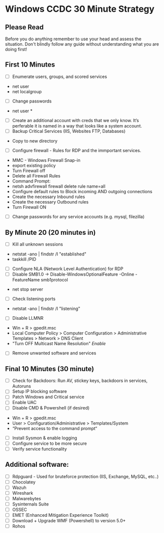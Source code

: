 # Windows CCDC 30 Minute Strategy

## Please Read 
Before you do anything remember to use your head and assess the situation. Don't blindly follow any guide without understanding what you are doing first! 

## First 10 Minutes 
- [ ] Enumerate users, groups, and scored services
- net user
- net localgroup
- [ ] Change passwords
- net user <username> *
- [ ] Create an additional account with creds that we only know. It’s perferable it is named in a way that looks like a system account.
- [ ] Backup Critical Services (IIS, Websites FTP, Databases)
- Copy to new directory
- [ ] Configure firewall - Rules for RDP and the immportant services.
- MMC - Windows Firewall Snap-in
- export existing policy
- Turn Firewall off
- Delete all Firewall Rules
- Command Prompt:
- netsh advfirewall firewall delete rule name=all
- Configure default rules to Block incoming AND outgoing connections
- Create the necessary Inbound rules
- Create the necessary Outbound rules
- Turn Firewall ON
- [ ] Change passwords for any service accounts (e.g. mysql, filezilla)

## By Minute 20 (20 minutes in)  
- [ ] Kill all unknown sessions
- netstat -ano | findstr /I "established"
- taskkill /PID <pid>
- [ ] Configure NLA (Network Level Authentication) for RDP
- [ ] Disable SMB1.0 -> Disable-WindowsOptionalFeature -Online -FeatureName smb1protocol
- net stop server
- [ ] Check listening ports
- netstat -ano | findstr /I "listening"
- [ ] Disable LLMNR
- Win + R > gpedit.msc
- Local Computer Policy > Computer Configuration > Administrative Templates > Network > DNS Client
- "Turn OFF Multicast Name Resolution" _Enable_
- [ ] Remove unwanted software and services

## Final 10 Minutes (30 minute) 
- [ ] Check for Backdoors: Run AV, stickey keys, backdoors in services, Autoruns
- [ ] Setup IP blocking software
- [ ] Patch Windows and Critical service
- [ ] Enable UAC
- [ ] Disable CMD & Powershell (if desired)
- Win + R > gpedit.msc
- User > Configuration/Administrative > Templates/System
- “Prevent access to the command prompt“
- [ ] Install Sysmon & enable logging
- [ ] Configure service to be more secure
- [ ] Verify service functionality

## Additional software:
- [ ] Rdpguard - Used for bruteforce protection (IIS, Exchange, MySQL, etc..)
- [ ] Chocolatey
- [ ] Wazuh
- [ ] Wireshark
- [ ] Malwarebytes
- [ ] Sysinternals Suite
- [ ] OSSEC
- [ ] EMET (Enhanced Mitigation Experience Toolkit)
- [ ] Download + Upgrade WMF (Powershell) to version 5.0+
- [ ] Rohos
